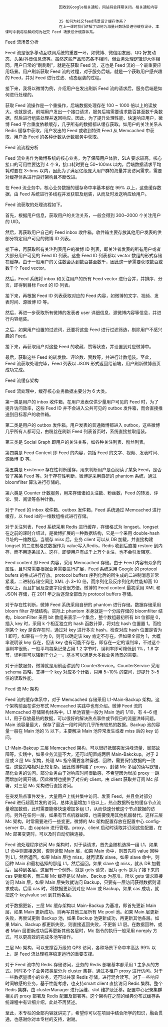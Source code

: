 
                            
                            因收到Google相关通知，网站将会择期关闭。相关通知内容
                            
                            
                            35 如何为社交feed场景设计缓存体系？
                            在上一课时我们讲解了如何为海量计数场景进行缓存设计，本课时中我将讲解如何为社交 Feed 场景设计缓存体系。

Feed 流场景分析



Feed 流是很多移动互联网系统的重要一环，如微博、微信朋友圈、QQ 好友动态、头条/抖音信息流等。虽然这些产品形态各不相同，但业务处理逻辑却大体相同。用户日常的“刷刷刷”，就是在获取 Feed 流，这也是 Feed 流的一个最重要应用场景。用户刷新获取 Feed 流的过程，对于服务后端，就是一个获取用户感兴趣的 Feed，并对 Feed 进行过滤、动态组装的过程。

接下来，我将以微博为例，介绍用户在发出刷新 Feed 流的请求后，服务后端是如何进行处理的。

获取 Feed 流操作是一个重操作，后端数据处理存在 100 ~ 1000 倍以上的读放大。也就是说，前端用户发出一个接口请求，服务后端需要请求数百甚至数千条数据，然后进行组装处理并返回响应。因此，为了提升处理性能、快速响应用户，微博 Feed 平台重度依赖缓存，几乎所有的数据都从缓存获取。如用户的关注关系从 Redis 缓存中获取，用户发出的 Feed 或收到特殊 Feed 从 Memcached 中获取，用户及 Feed 的各种计数从计数服务中获取。

Feed 流流程分析

Feed 流业务作为微博系统的核心业务，为了保障用户体验，SLA 要求较高，核心接口的可用性要达到 4 个 9，接口耗时要在 50~100ms 以内，后端数据请求平均耗时要在 3~5ms 以内，因此为了满足亿级庞大用户群的海量并发访问需求，需要对缓存体系进行良好架构且不断改进。

在 Feed 流业务中，核心业务数据的缓存命中率基本都在 99% 以上，这些缓存数据，由 Feed 系统进行多线程并发获取及组装，从而及时发送响应给用户。

Feed 流获取的处理流程如下。

首先，根据用户信息，获取用户的关注关系，一般会得到 300~2000 个关注用户的 UID。

然后，再获取用户自己的 Feed inbox 收件箱。收件箱主要存放其他用户发表的供部分特定用户可见的微博 ID 列表。

接下来，再获取所有关注列表用户的微博 ID 列表，即关注者发表的所有用户或者大部分用户可见的 Feed ID 列表。这些 Feed ID 列表都以 vector 数组的形式存储在缓存。由于一般用户的关注数会达到数百甚至数千，因此这一步需要获取数百或数千个 Feed vector。

然后，Feed 系统将 inbox 和关注用户的所有 Feed vector 进行合并，并排序、分页，即得到目标 Feed 的 ID 列表。

接下来，再根据 Feed ID 列表获取对应的 Feed 内容，如微博的文字、视频、发表时间、源微博 ID 等。

然后，再进一步获取所有微博的发表者 user 详细信息、源微博内容等信息，并进行内容组装。

之后，如果用户设置的过滤词，还要将这些 Feed 进行过滤筛选，剔除用户不感兴趣的 Feed。

接下来，再获取用户对这些 Feed 的收藏、赞等状态，并设置到对应微博中。

最后，获取这些 Feed 的转发数、评论数、赞数等，并进行计数组装。至此，Feed 流获取处理完毕，Feed 列表以 JSON 形式返回给前端，用户刷新微博首页成功完成。

Feed 流缓存架构



Feed 流处理中，缓存核心业务数据主要分为 6 大类。

第一类是用户的 inbox 收件箱，在用户发表仅供少量用户可见的 Feed 时，为了提升访问效率，这些 Feed ID 并不会进入公共可见的 outbox 发件箱，而会直接推送到目标客户的收件箱。

第二类是用户的 outbox 发件箱。用户发表的普通微博都进入 outbox，这些微博几乎所有人都可见，由粉丝在刷新 Feed 列表首页时，系统直接拉取组装。

第三类是 Social Graph 即用户的关注关系，如各种关注列表、粉丝列表。

第四类是 Feed Content 即 Feed 的内容，包括 Feed 的文字、视频、发表时间、源微博 ID 等。

第五类是 Existence 存在性判断缓存，用来判断用户是否阅读了某条 Feed，是否赞了某条 Feed 等。对于存在性判断，微博是采用自研的 phantom 系统，通过 bloomfilter 算法进行存储的。

第六类是 Counter 计数服务，用来存储诸如关注数、粉丝数，Feed 的转发、评论、赞、阅读等各种计数。

对于 Feed 的 inbox 收件箱、outbox 发件箱，Feed 系统通过 Memcached 进行缓存，以 feed id的一维数组格式进行存储。

对于关注列表，Feed 系统采用 Redis 进行缓存，存储格式为 longset。longset 在之前的课时介绍过，是微博扩展的一种数据结构，它是一个采用 double-hash 寻址的一维数组。当缓存 miss 后，业务 client 可以从 DB 加载，并直接构建 longset 的二进制格式数据作为 value写入Redis，Redis 收到后直接 restore 到内存，而不用逐条加入。这样，即便用户有成千上万个关注，也不会引发阻塞。

Feed content 即 Feed 内容，采用 Memcached 存储。由于 Feed 内容有众多的属性，且时常需要根据业务需要进行扩展，Feed 系统采用 Google 的 protocol bufers 的格式进行存放。protocol buffers 序列化后的所生成的二进制消息非常紧凑，二进制存储空间比 XML 小 3~10 倍，而序列化及反序列化的性能却高 10 倍以上，而且扩展及变更字段也很方便。微博的 Feed content 最初采用 XML 和 JSON 存储，在 2011 年之后逐渐全部改为 protocol buffers 存储。

对于存在性判断，微博 Feed 系统采用自研的 phantom 进行存储。数据存储采用 bloom filter 存储结构。实际上 phantom 本身就是一个分段存储的 bloomfilter 结构。bloomFilter 采用 bit 数组来表示一个集合，整个数组最初所有 bit 位都是 0，插入 key 时，采用 k 个相互独立的 hash 函数计算，将对应 hash 位置置 1。而检测某个 key 是否存在时，通过对 key 进行多次 hash，检查对应 hash 位置是否为 1 即可，如果有一个为 0，则可以确定该 key 肯定不存在，但如果全部为 1，大概率说明该 key 存在，但该 key 也有可能不存在，即存在一定的误判率，不过这个误判率很低，一般平均每条记录占用 1.2 字节时，误判率即可降低到 1%，1.8 字节，误判率可以降到千分之一。基本可以满足大多数业务场景的需要。

对于计数服务，微博就是用前面讲到的 CounterService。CounterService 采用 schema 策略，支持一个 key 对应多个计数，只用 5~10% 的空间，却提升 3~5 倍的读取性能。

Feed 流 Mc 架构



Feed 流的缓存体系中，对于 Memcached 存储采用 L1-Main-Backup 架构。这个架构前面在讲分布式 Memcached 实践中也有介绍。微博 Feed 流的 Memcached 存储架构体系中，L1 单池容量一般为 Main 池的 1/10，有 4~6 组 L1，用于存放最热的数据，可以很好的解决热点事件或节假日的流量洪峰问题。Main 池容量最大，保存了最近一段时间的几乎所有较热的数据。Backup  池的容量一般在 Main 池的 1⁄2 以下，主要解决 Main 池异常发生或者 miss 后的 key 访问。

L1-Main-Bakcup 三层 Memcached 架构，可以很好抵御突发洪峰流量、局部故障等。实践中，如果业务流量不大，还可以配置成两层 Main-Bakckup。对于 2 层或 3 层 Mc 架构，处理 Mc 指令需要各种穿透、回种，需要保持数据的一致性，这些策略相对比较复杂。因此微博构建了 proxy，封装 Mc 多层的读写逻辑，简化业务的访问。部分业务由于对响应时间很敏感，不希望因为增加 proxy 一跳而增加时间开销，因此微博也提供了对应的 client，由 client 获取并订阅 Mc 部署，对三层 Mc 架构进行直接访问。

在突发热点事件发生，大量用户上线并集中访问、发表 Feed，并且会对部分 Feed 进行超高并发的访问，总体流量增加 1 倍以上，热点数据所在的缓存节点流量增加数倍，此时需要能够快速增加多组 L1，从而快速分散这个节点数据的访问。另外在任何一层，如果有节点机器故障，也需要使用其他机器替代。这样三层 Mc 架构，时常需要进行一些变更。微博的 Mc 架构配置存放在配置中心 config-server 中，由 captain 进行管理。proxy、client 启动时读取并订阅这些配置，在 Mc 部署变更时，可以及时自动切换连接。

Feed 流处理程序访问 Mc 架构时，对于读请求，首先会随机选择一组 L1，如果 L1 命中则直接返回，否则读取 Main 层，如果 Main 命中，则首先将 value 回种到 L1，然后返回。如果 Main 层也 miss，就再读取 slave，如果 slave 命中，则回种 Main 和最初选择的那组 L1，然后返回。如果 slave 也 miss，就从 DB 加载后，回种到各层。这里有一个例外，就是 gets 请求，因为 gets 是为了接下来的 cas 更新服务，而三层 Mc 缓存是以 Main、Backup 为基准，所以 gets 请求直接访问 Main 层，如果 Main 层失败就访问 Backup，只要有一层访问获得数据则请求成功。后续 cas 时，将数据更新到对应 Main 或 Backup，如果 cas 成功，就把这个 key/value set 到其他各层。

对于数据更新，三层 Mc 缓存架构以 Main-Backup 为基准，即首先更新 Main 层，如果 Main 更新成功，则再写其他三层所有 Mc pool 池。如果 Main 层更新失败，再尝试更新 Backup 池，如果 Backup 池更新成功，再更新其他各层。如果 Main、Backup 都更新失败，则直接返回失败，不更新 L1 层。在数据回种，或者 Main 层更新成功后再更新其他各层时，Mc 指令的执行一般采用 noreply 方式，可以更高效的完成多池写操作。

三层 Mc 架构，可以支撑百万级的 QPS 访问，各种场景下命中率高达 99% 以上，是 Feed 流处理程序稳定运行的重要支撑。



对于 Feed 流中的 Redis 存储访问，业务的 Redis 部署基本都采用 1 主多从的方式。同时多个子业务按类型分为 cluster 集群，通过多租户 proxy 进行访问。对于一些数据量很小的业务，还可以共享 Redis 存储，进行混合读写。对于一些响应时间敏感的业务，基于性能考虑，也支持smart client 直接访问 Redis 集群。整个 Redis 集群，由 clusterManager 进行运维、slot 维护及迁移。配置中心记录集群相关的 proxy 部署及 Redis 配置及部署等。这个架构在之前的经典分布式缓存系统课程中有详细介绍，此处不再赘述。

至此，本专栏的全部内容就讲完了，希望你可以在项目中结合所学的知识，融会贯通，也感谢你对本专栏的支持，谢谢。

                        
                        
                            
